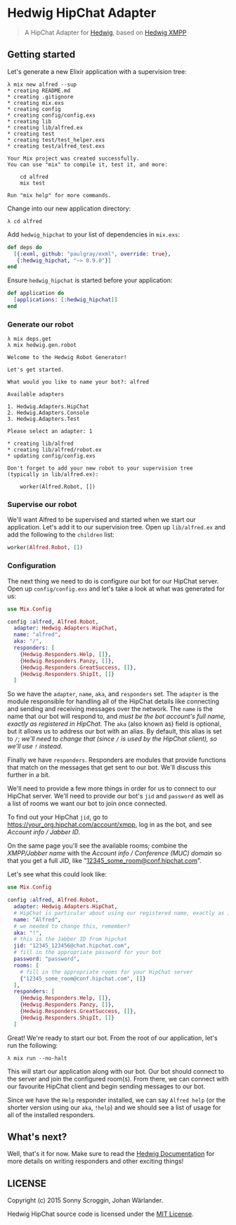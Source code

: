 # Hedwig HipChat Adapter

> A HipChat Adapter for [Hedwig](https://github.com/hedwig-im/hedwig), based
> on [Hedwig XMPP](https://github.com/hedwig-im/hedwig_xmpp)

## Getting started

Let's generate a new Elixir application with a supervision tree:

```
λ mix new alfred --sup
* creating README.md
* creating .gitignore
* creating mix.exs
* creating config
* creating config/config.exs
* creating lib
* creating lib/alfred.ex
* creating test
* creating test/test_helper.exs
* creating test/alfred_test.exs

Your Mix project was created successfully.
You can use "mix" to compile it, test it, and more:

    cd alfred
    mix test

Run "mix help" for more commands.
```

Change into our new application directory:

```
λ cd alfred
```

Add `hedwig_hipchat` to your list of dependencies in `mix.exs`:

```elixir
def deps do
  [{:exml, github: "paulgray/exml", override: true},
   {:hedwig_hipchat, "~> 0.9.0"}]
end
```

Ensure `hedwig_hipchat` is started before your application:

```elixir
def application do
  [applications: [:hedwig_hipchat]]
end
```

### Generate our robot

```
λ mix deps.get
λ mix hedwig.gen.robot

Welcome to the Hedwig Robot Generator!

Let's get started.

What would you like to name your bot?: alfred

Available adapters

1. Hedwig.Adapters.HipChat
2. Hedwig.Adapters.Console
3. Hedwig.Adapters.Test

Please select an adapter: 1

* creating lib/alfred
* creating lib/alfred/robot.ex
* updating config/config.exs

Don't forget to add your new robot to your supervision tree
(typically in lib/alfred.ex):

    worker(Alfred.Robot, [])
```

### Supervise our robot

We'll want Alfred to be supervised and started when we start our application.
Let's add it to our supervision tree. Open up `lib/alfred.ex` and add the
following to the `children` list:

```elixir
worker(Alfred.Robot, [])
```

### Configuration

The next thing we need to do is configure our bot for our HipChat server. Open
up `config/config.exs` and let's take a look at what was generated for us:

```elixir
use Mix.Config

config :alfred, Alfred.Robot,
  adapter: Hedwig.Adapters.HipChat,
  name: "alfred",
  aka: "/",
  responders: [
    {Hedwig.Responders.Help, []},
    {Hedwig.Responders.Panzy, []},
    {Hedwig.Responders.GreatSuccess, []},
    {Hedwig.Responders.ShipIt, []}
  ]
```

So we have the `adapter`, `name`, `aka`, and `responders` set. The `adapter` is
the module responsible for handling all of the HipChat details like connecting
and sending and receiving messages over the network. The `name` is the name
that our bot will respond to, and _must be the bot account's full name, exactly
as registered in HipChat_. The `aka` (also known as) field is optional, but it
allows us to address our bot with an alias. By default, this alias is set to
`/`; _we'll need to change that (since `/` is used by the HipChat client), so
we'll use `!` instead_.

Finally we have `responders`. Responders are modules that provide functions that
match on the messages that get sent to our bot. We'll discuss this further in
a bit.

We'll need to provide a few more things in order for us to connect to our
HipChat server. We'll need to provide our bot's `jid` and `password` as well as
a list of rooms we want our bot to join once connected.

To find out your HipChat `jid`, go to https://your_org.hipchat.com/account/xmpp,
log in as the bot, and see _Account info / Jabber ID_.

On the same page you'll see the available rooms; combine the _XMPP/Jabber name_
with the _Account info / Conference (MUC) domain_ so that you get a full JID,
like "12345_some_room@conf.hipchat.com".

Let's see what this could look like:

```elixir
use Mix.Config

config :alfred, Alfred.Robot,
  adapter: Hedwig.Adapters.HipChat,
  # HipChat is particular about using our registered name, exactly as is
  name: "Alfred",
  # we needed to change this, remember?
  aka: "!",
  # this is the Jabber ID from hipchat
  jid: "12345_123456@chat.hipchat.com",
  # fill in the appropriate password for your bot
  password: "password",
  rooms: [
    # fill in the appropriate rooms for your HipChat server
    {"12345_some_room@conf.hipchat.com", []}
  ],
  responders: [
    {Hedwig.Responders.Help, []},
    {Hedwig.Responders.Panzy, []},
    {Hedwig.Responders.GreatSuccess, []},
    {Hedwig.Responders.ShipIt, []}
  ]
```

Great! We're ready to start our bot. From the root of our application, let's run
the following:

```
λ mix run --no-halt
```

This will start our application along with our bot. Our bot should connect to
the server and join the configured room(s). From there, we can connect with our
favourite HipChat client and begin sending messages to our bot.

Since we have the `Help` responder installed, we can say `Alfred help` (or the
shorter version using our `aka`, `!help`) and we should see a list of usage for
all of the installed responders.

## What's next?

Well, that's it for now. Make sure to read the [Hedwig Documentation](http://hexdocs.pm/hedwig) for more
details on writing responders and other exciting things!

## LICENSE

Copyright (c) 2015 Sonny Scroggin, Johan Wärlander.

Hedwig HipChat source code is licensed under the [MIT License](https://github.com/jwarlander/hedwig_hipchat/blob/master/LICENSE.md).
